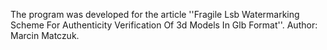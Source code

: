 The program was developed for the article ''Fragile Lsb Watermarking Scheme For Authenticity Verification Of 3d Models In Glb Format''. 
Author: Marcin Matczuk. 
